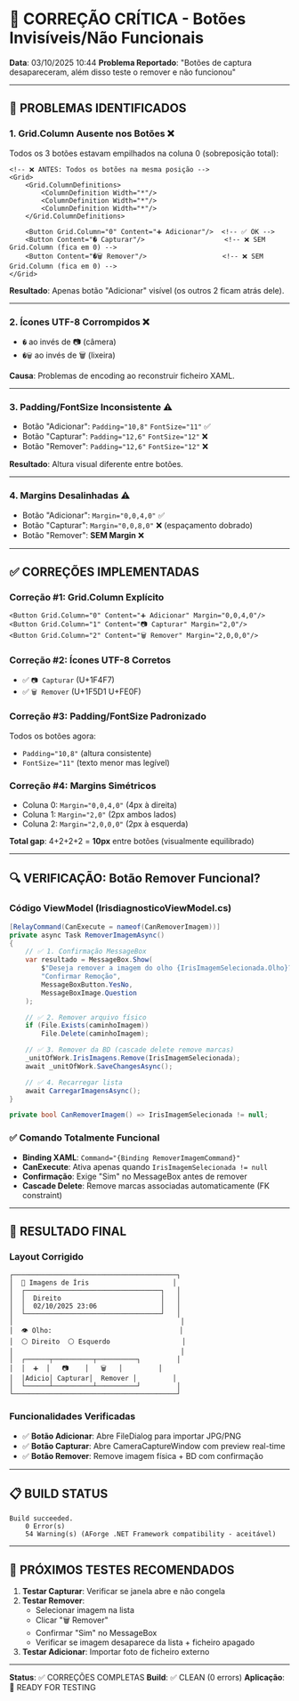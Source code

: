 # 🔧 CORREÇÃO CRÍTICA - Botões Invisíveis/Não Funcionais

**Data**: 03/10/2025 10:44
**Problema Reportado**: "Botões de captura desapareceram, além disso teste o remover e não funcionou"

---

## 🐛 PROBLEMAS IDENTIFICADOS

### 1. **Grid.Column Ausente nos Botões** ❌
Todos os 3 botões estavam empilhados na coluna 0 (sobreposição total):

```xaml
<!-- ❌ ANTES: Todos os botões na mesma posição -->
<Grid>
    <Grid.ColumnDefinitions>
        <ColumnDefinition Width="*"/>
        <ColumnDefinition Width="*"/>
        <ColumnDefinition Width="*"/>
    </Grid.ColumnDefinitions>

    <Button Grid.Column="0" Content="➕ Adicionar"/>  <!-- ✅ OK -->
    <Button Content="� Capturar"/>                    <!-- ❌ SEM Grid.Column (fica em 0) -->
    <Button Content="�🗑️ Remover"/>                   <!-- ❌ SEM Grid.Column (fica em 0) -->
</Grid>
```

**Resultado**: Apenas botão "Adicionar" visível (os outros 2 ficam atrás dele).

---

### 2. **Ícones UTF-8 Corrompidos** ❌
- `�` ao invés de 📷 (câmera)
- `�🗑️` ao invés de 🗑️ (lixeira)

**Causa**: Problemas de encoding ao reconstruir ficheiro XAML.

---

### 3. **Padding/FontSize Inconsistente** ⚠️
- Botão "Adicionar": `Padding="10,8"` `FontSize="11"` ✅
- Botão "Capturar": `Padding="12,6"` `FontSize="12"` ❌
- Botão "Remover": `Padding="12,6"` `FontSize="12"` ❌

**Resultado**: Altura visual diferente entre botões.

---

### 4. **Margins Desalinhadas** ⚠️
- Botão "Adicionar": `Margin="0,0,4,0"` ✅
- Botão "Capturar": `Margin="0,0,8,0"` ❌ (espaçamento dobrado)
- Botão "Remover": **SEM Margin** ❌

---

## ✅ CORREÇÕES IMPLEMENTADAS

### Correção #1: Grid.Column Explícito
```xaml
<Button Grid.Column="0" Content="➕ Adicionar" Margin="0,0,4,0"/>
<Button Grid.Column="1" Content="📷 Capturar" Margin="2,0"/>
<Button Grid.Column="2" Content="🗑️ Remover" Margin="2,0,0,0"/>
```

### Correção #2: Ícones UTF-8 Corretos
- ✅ `📷 Capturar` (U+1F4F7)
- ✅ `🗑️ Remover` (U+1F5D1 U+FE0F)

### Correção #3: Padding/FontSize Padronizado
Todos os botões agora:
- `Padding="10,8"` (altura consistente)
- `FontSize="11"` (texto menor mas legível)

### Correção #4: Margins Simétricos
- Coluna 0: `Margin="0,0,4,0"` (4px à direita)
- Coluna 1: `Margin="2,0"` (2px ambos lados)
- Coluna 2: `Margin="2,0,0,0"` (2px à esquerda)

**Total gap**: 4+2+2+2 = **10px** entre botões (visualmente equilibrado)

---

## 🔍 VERIFICAÇÃO: Botão Remover Funcional?

### Código ViewModel (IrisdiagnosticoViewModel.cs)
```csharp
[RelayCommand(CanExecute = nameof(CanRemoverImagem))]
private async Task RemoverImagemAsync()
{
    // ✅ 1. Confirmação MessageBox
    var resultado = MessageBox.Show(
        $"Deseja remover a imagem do olho {IrisImagemSelecionada.Olho}?...",
        "Confirmar Remoção",
        MessageBoxButton.YesNo,
        MessageBoxImage.Question
    );

    // ✅ 2. Remover arquivo físico
    if (File.Exists(caminhoImagem))
        File.Delete(caminhoImagem);

    // ✅ 3. Remover da BD (cascade delete remove marcas)
    _unitOfWork.IrisImagens.Remove(IrisImagemSelecionada);
    await _unitOfWork.SaveChangesAsync();

    // ✅ 4. Recarregar lista
    await CarregarImagensAsync();
}

private bool CanRemoverImagem() => IrisImagemSelecionada != null;
```

### ✅ Comando Totalmente Funcional
- **Binding XAML**: `Command="{Binding RemoverImagemCommand}"`
- **CanExecute**: Ativa apenas quando `IrisImagemSelecionada != null`
- **Confirmação**: Exige "Sim" no MessageBox antes de remover
- **Cascade Delete**: Remove marcas associadas automaticamente (FK constraint)

---

## 🎯 RESULTADO FINAL

### Layout Corrigido
```
┌─────────────────────────────────────────┐
│  📸 Imagens de Íris                     │
│  ┌──────────────────────────────────┐   │
│  │  Direito                         │   │
│  │  02/10/2025 23:06                │   │
│  └──────────────────────────────────┘   │
│                                          │
│  👁️ Olho:                                │
│  ⚪ Direito  ⚪ Esquerdo                  │
│                                          │
│  ┌──────┬──────────┬──────────┐         │
│  │  ➕  │   📷    │   🗑️   │         │
│  │Adicio│ Capturar│  Remover │         │
│  └──────┴──────────┴──────────┘         │
└─────────────────────────────────────────┘
```

### Funcionalidades Verificadas
- ✅ **Botão Adicionar**: Abre FileDialog para importar JPG/PNG
- ✅ **Botão Capturar**: Abre CameraCaptureWindow com preview real-time
- ✅ **Botão Remover**: Remove imagem física + BD com confirmação

---

## 📋 BUILD STATUS
```
Build succeeded.
    0 Error(s)
    54 Warning(s) (AForge .NET Framework compatibility - aceitável)
```

---

## 🚀 PRÓXIMOS TESTES RECOMENDADOS

1. **Testar Capturar**: Verificar se janela abre e não congela
2. **Testar Remover**:
   - Selecionar imagem na lista
   - Clicar "🗑️ Remover"
   - Confirmar "Sim" no MessageBox
   - Verificar se imagem desaparece da lista + ficheiro apagado
3. **Testar Adicionar**: Importar foto de ficheiro externo

---

**Status**: ✅ CORREÇÕES COMPLETAS
**Build**: ✅ CLEAN (0 errors)
**Aplicação**: 🚀 READY FOR TESTING
